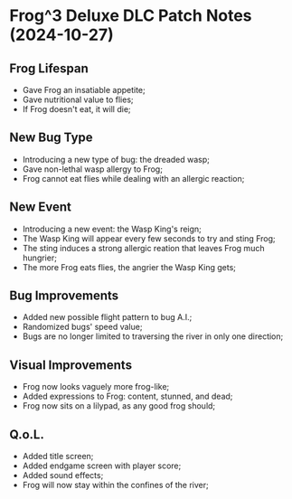 # Frog^3 Deluxe DLC Patch Notes (2024-10-27)

## Frog Lifespan
- Gave Frog an insatiable appetite;
- Gave nutritional value to flies;
- If Frog doesn't eat, it will die;

## New Bug Type
- Introducing a new type of bug: the dreaded wasp;
- Gave non-lethal wasp allergy to Frog;
- Frog cannot eat flies while dealing with an allergic reaction;

## New Event
- Introducing a new event: the Wasp King's reign;
- The Wasp King will appear every few seconds to try and sting Frog;
- The sting induces a strong allergic reation that leaves Frog much hungrier;
- The more Frog eats flies, the angrier the Wasp King gets;

## Bug Improvements
- Added new possible flight pattern to bug A.I.;
- Randomized bugs' speed value;
- Bugs are no longer limited to traversing the river in only one direction;

## Visual Improvements
- Frog now looks vaguely more frog-like;
- Added expressions to Frog: content, stunned, and dead;
- Frog now sits on a lilypad, as any good frog should;

## Q.o.L.
- Added title screen;
- Added endgame screen with player score;
- Added sound effects;
- Frog will now stay within the confines of the river;